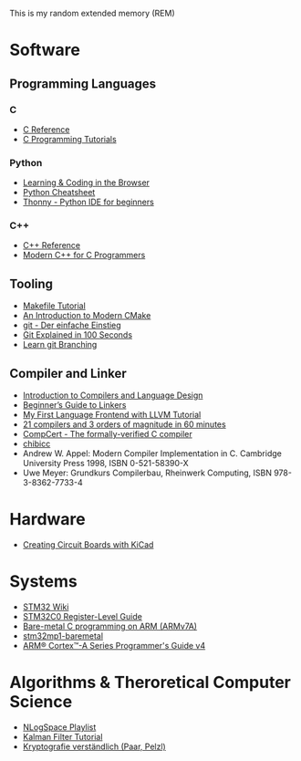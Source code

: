 This is my random extended memory (REM)

# Software

## Programming Languages

### C

- [C Reference](https://en.cppreference.com/w/c.htmlhttps://en.cppreference.com/w/c.html)
- [C Programming Tutorials](https://www.youtube.com/playlist?list=PL_RGaFnxSHWoGzOXqtKeM71OLpvZbuU0P)
  
### Python

- [Learning & Coding in the Browser](https://futurecoder.io/)
- [Python Cheatsheet](https://www.pythoncheatsheet.org/)
- [Thonny - Python IDE for beginners](https://thonny.org/)

### C++

- [C++ Reference](https://en.cppreference.com/w/cpp.html)
- [Modern C++ for C Programmers](https://berthub.eu/articles/posts/c++-1/)
  
## Tooling

- [Makefile Tutorial](https://makefiletutorial.com/)
- [An Introduction to Modern CMake](https://cliutils.gitlab.io/modern-cmake/README.html)
- [git - Der einfache Einstieg](https://rogerdudler.github.io/git-guide/index.de.html)
- [Git Explained in 100 Seconds](https://www.youtube.com/watch?v=hwP7WQkmECE)
- [Learn git Branching](https://learngitbranching.js.org/)

## Compiler and Linker

- [Introduction to Compilers and Language Design](https://www.nd.edu/~dthain/compilerbook/)
- [Beginner’s Guide to Linkers](https://www.lurklurk.org/linkers/linkers.html)
- [My First Language Frontend with LLVM Tutorial](https://llvm.org/docs/tutorial/MyFirstLanguageFrontend/LangImpl01.html)
- [21 compilers and 3 orders of magnitude in 60 minutes](http://venge.net/graydon/talks/CompilerTalk-2019.pdf?utm_source=thenewstack&utm_medium=website&utm_campaign=platform)
- [CompCert - The formally-verified C compiler](https://github.com/AbsInt/CompCert)
- [chibicc](https://github.com/rui314/chibicc)
- Andrew W. Appel: Modern Compiler Implementation in C. Cambridge University Press 1998, ISBN 0-521-58390-X
- Uwe Meyer: Grundkurs Compilerbau, Rheinwerk Computing, ISBN 978-3-8362-7733-4
  
# Hardware

- [Creating Circuit Boards with KiCad](https://www.youtube.com/watch?v=5Be7XOMmPQE)
  
# Systems

- [STM32 Wiki](https://wiki.st.com/stm32mcu/)
- [STM32C0 Register-Level Guide](https://github.com/FrankBau/stm32c0)
- [Bare-metal C programming on ARM (ARMv7A)](https://github.com/umanovskis/baremetal-arm/)
- [stm32mp1-baremetal](https://github.com/4ms/stm32mp1-baremetal)
- [ARM® Cortex™-A Series Programmer's Guide v4](https://developer.arm.com/documentation/den0013/d)

# Algorithms & Theroretical Computer Science

- [NLogSpace Playlist](https://www.youtube.com/channel/UCMWYg3eBFp5bbqjlllUku_w)
- [Kalman Filter Tutorial](https://www.kalmanfilter.net/)
- [Kryptografie verständlich (Paar, Pelzl)](https://crypto-textbook.de/)
  
